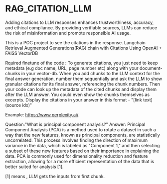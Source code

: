 # RAG_CITATION_LLM

Adding citations to LLM responses enhances trustworthiness, accuracy, and ethical compliance. By providing verifiable sources, LLMs can reduce the risk of misinformation and promote responsible AI usage.

This is a POC project to see the citations in the response. 
Langchain Retrieval Augmented Generations(RAG) chain with Citations Using OpenAI + FAISS VectorDB

Rquired finetune of the code : To generate citations, you just need to keep metadata (e.g doc name, URL, page number etc) along with your document-chunks in your vector-db. When you add chunks to the LLM context for the final answer generation, number them sequentially and ask the LLM to show granular citations for its final answer, referencing the chunk numbers. Then your code can look up the metadata of the cited chunks and display them after the LLM answer. You could even show the chunks themselves as excerpts.
    Display the citations in your answer in this format - "[link text](source idx)"

Example: https://www.perplexity.ai/

Question:"What is principal component analysis?"
Answer: Principal Component Analysis (PCA) is a method used to rotate a dataset in such a way that the new features, known as principal components, are statistically uncorrelated. This process involves finding the direction of maximum variance in the data, which is labeled as "Component 1," and then selecting a subset of these new features based on their importance in explaining the data. PCA is commonly used for dimensionality reduction and feature extraction, allowing for a more efficient representation of the data that is better suited for analysis [1].

[1] means , LLM gets the inputs from first chunk.
